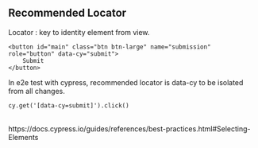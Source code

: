 ## Recommended Locator

Locator : key to identity element from view.

```
<button id="main" class="btn btn-large" name="submission" role="button" data-cy="submit">
    Submit
</button>
```
In e2e test with cypress, recommended locator is data-cy to be isolated from all changes.
```
cy.get('[data-cy=submit]').click()
```
<br>
https://docs.cypress.io/guides/references/best-practices.html#Selecting-Elements